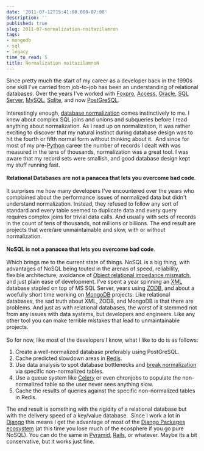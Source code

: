 ```yaml
---
date: '2011-07-12T15:41:00.000-07:00'
description: ''
published: true
slug: 2011-07-normalization-noitazilamron
tags:
- mongodb
- sql
- legacy
time_to_read: 5
title: Normalization noitazilamroN
---
```


Since pretty much the start of my career as a developer back in the 1990s one skill I've carried from job-to-job has been an understanding of relational databases. Over the years I've worked with <a href="http://en.wikipedia.org/wiki/Foxpro">Foxpro</a>, <a href="http://en.wikipedia.org/wiki/Microsoft_Access">Access</a>, <a href="http://en.wikipedia.org/wiki/Oracle_Database">Oracle</a>, <a href="http://en.wikipedia.org/wiki/Microsoft_SQL_Server">SQL Server</a>, <a href="http://en.wikipedia.org/wiki/MySQL">MySQL</a>, <a href="http://en.wikipedia.org/wiki/Sqlite">Sqlite</a>, and now&nbsp;<a href="http://en.wikipedia.org/wiki/Postgresql">PostGreSQL</a>.<br /><br />Interestingly enough,&nbsp;<a href="http://en.wikipedia.org/wiki/Database_Normalization">database normalization</a> comes&nbsp;instinctively&nbsp;to me. I knew about complex SQL joins and unions and subqueries before I read anything about normalization. As I read up on normalization, it was rather exciting to discover that my natural instinct during database design was to hit the fourth or fifth normal form without thinking about it. &nbsp;And since for most of my pre-<a href="http://python.org/">Python</a> career the number of records I dealt with was measured in the tens of thousands, normalization was a great tool. I was aware that my record sets were smallish, and good database design kept my stuff running fast.<br /><br /><b>Relational Databases are not a panacea that lets you overcome bad code</b>.<br /><br />It surprises me how many developers I've encountered over the years who complained about the performance issues of normalized data but didn't understand normalization. Instead, they refused to follow any sort of standard and every table seemed to duplicate data and every query requires complex joins for trivial data calls. And usually with sets of records in the count of tens of thousands, not millions or billions. The end result are projects that were/are unmaintainable and slow, with or without normalization.<br /><br /><b>NoSQL is not a panacea that lets you overcome bad code</b>.<br /><br />Which brings me to the current state of things. NoSQL is a big thing, with advantages of NoSQL being touted in the arenas of speed, reliability, flexible architecture, avoidance of <a href="http://en.wikipedia.org/wiki/Object-relational_impedance_mismatch">Object relational&nbsp;impedance&nbsp;mismatch</a>, and just plain ease of development. I've spent a year spinning an <a href="http://en.wikipedia.org/wiki/XML">XML</a> database stapled on top of MS SQL Server, years using <a href="http://en.wikipedia.org/wiki/ZODB">ZODB</a>, and about a woefully short time working on <a href="http://en.wikipedia.org/wiki/MongoDB">MongoDB</a> projects. Like relational databases, the sad truth about XML, ZODB, and MongoDB is that there are problems. And just as with relational databases, the worst of it stemmed not from any issues with data systems, but developers and engineers.&nbsp;Like any other tool you can make terrible mistakes that lead to unmaintainable projects.<br /><br />So for now, like most of the developers I know, what I like to do is as follows:<br /><ol><li>Create a well-normalized database preferably using PostGreSQL.</li><li>Cache predicted slowdown areas in <a href="http://en.wikipedia.org/wiki/Redis_(data_store)">Redis</a>.&nbsp;</li><li>Use data analysis to spot database bottlenecks and <a href="http://en.wikipedia.org/wiki/Denormalization">break normalization</a> via specific non-normalized tables.</li><li>Use a queue system like <a href="http://celeryproject.org/">Celery</a> or even chronjobs to populate the&nbsp;non-normalized&nbsp;table so the user never sees anything slow.</li><li>Cache the results of queries against the specific&nbsp;non-normalized&nbsp;tables in Redis.</li></ol><div>The end result is something with the rigidity of a relational database but with the delivery speed of a key/value database.&nbsp; Since I work a lot in <a href="http://djangoproject.com/">Django</a> this means I get the advantage of most of the <a href="http://djangopackages.com/">Django Packages ecosystem</a> (at this time you lose much of the ecosphere if you go pure NoSQL). You can do the same in <a href="http://pylonsproject.org/projects/pyramid/about">Pyramid</a>, <a href="http://en.wikipedia.org/wiki/Ruby_on_Rails">Rails</a>, or whatever. Maybe its a bit conservative, but it works just fine.</div>